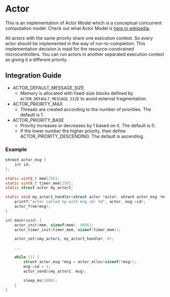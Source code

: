# Actor

This is an implementation of Actor Model which is a conceptual concurrent computation model. Check out what Actor Model is [here in wikipedia](https://en.wikipedia.org/wiki/Actor_model).

All actors with the same priority share one execution context. So every actor should be implemented in the way of run-to-completion. This implementation decision is maid for the resource-constrained microcontrollers. You can run actors in another separated execution context as giving it a different priority.

## Integration Guide

- ACTOR_DEFAULT_MESSAGE_SIZE
    - Memory is allocated with fixed-size blocks defined by `ACTOR_DEFAULT_MESSAGE_SIZE` to avoid external fragmentation.
- ACTOR_PRIORITY_MAX
    - Threads are created according to the number of priorities. The default is 1.
- ACTOR_PRIORITY_BASE
    - Priority increases or decreases by 1 based on it. The default is 0.
    - If the lower number the higher priority, then define ACTOR_PRIORITY_DESCENDING. The default is ascending.

### Example

```c
struct actor_msg {
    int id;
};

static uint8_t mem[256];
static uint8_t timer_mem[256];
static struct actor my_actor1;

static void my_actor1_handler(struct actor *actor, struct actor_msg *msg) {
    printf("actor called %p with msg id: %d", actor, msg->id);
    actor_free(msg);
}

int main(void) {
    actor_init(mem, sizeof(mem), 4096);
    actor_timer_init(timer_mem, sizeof(timer_mem));

    actor_set(&my_actor1, my_actor1_handler, 0);

    ...

    while (1) {
        struct actor_msg *msg = actor_alloc(sizeof(*msg));
        msg->id = 1;
        actor_send(&my_actor1, msg);

        sleep_ms(1000);
    }
}
```
